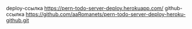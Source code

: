 deploy-ссылка https://pern-todo-server-deploy.herokuapp.com/
github-ссылка https://github.com/aaRomanets/pern-todo-server-deploy-heroku-github.git
